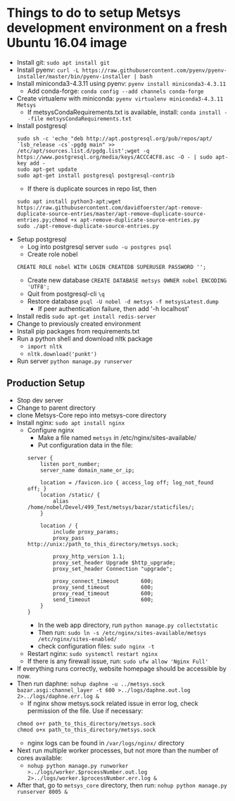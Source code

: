 # Things to do to setup Metsys development environment on a fresh Ubuntu 16.04 image

+ Install git: `sudo apt install git`
+ Install pyenv:
```curl -L https://raw.githubusercontent.com/pyenv/pyenv-installer/master/bin/pyenv-installer | bash```
+ Install miniconda3-4.3.11 using pyenv: `pyenv install miniconda3-4.3.11`
    - Add conda-forge: `conda config --add channels conda-forge`
+ Create virtualenv with miniconda: `pyenv virtualenv miniconda3-4.3.11 Metsys`
    - If metsysCondaRequirements.txt is available, install: `conda install --file metsysCondaRequirements.txt`
+ Install postgresql
    ```
    sudo sh -c 'echo "deb http://apt.postgresql.org/pub/repos/apt/ `lsb_release -cs`-pgdg main" >> /etc/apt/sources.list.d/pgdg.list';wget -q https://www.postgresql.org/media/keys/ACCC4CF8.asc -O - | sudo apt-key add -
    sudo apt-get update
    sudo apt-get install postgresql postgresql-contrib
    ```
    - If there is duplicate sources in repo list, then
    ```
    sudo apt install python3-apt;wget https://raw.githubusercontent.com/davidfoerster/apt-remove-duplicate-source-entries/master/apt-remove-duplicate-source-entries.py;chmod +x apt-remove-duplicate-source-entries.py
    sudo ./apt-remove-duplicate-source-entries.py
    ```
+ Setup postgresql
    - Log into postgresql server `sudo -u postgres psql`
    - Create role nobel
    ```
    CREATE ROLE nobel WITH LOGIN CREATEDB SUPERUSER PASSWORD '';
    ```
    - Create new database `CREATE DATABASE metsys OWNER nobel ENCODING 'UTF8';`
    - Quit from postgresql-cli `\q`
    - Restore database `psql -U nobel -d metsys -f metsysLatest.dump`
        * If peer authentication failure, then add '-h localhost'
+ Install redis `sudo apt-get install redis-server`
+ Change to previously created environment
+ Install pip packages from requirements.txt
+ Run a python shell and download nltk package
    - `import nltk`
    - `nltk.download('punkt')`
+ Run server `python manage.py runserver`

## Production Setup
+ Stop dev server
+ Change to parent directory
+ clone Metsys-Core repo into metsys-core directory
+ Install nginx: `sudo apt install nginx`
    - Configure nginx
        * Make a file named `metsys` in /etc/nginx/sites-available/
        * Put configuration data in the file:
        ```
        server {
            listen port_number;
            server_name domain_name_or_ip;

            location = /favicon.ico { access_log off; log_not_found off; }
            location /static/ {
                alias /home/nobel/Devel/499_Test/metsys/bazar/staticfiles/;
            }

            location / {
                include proxy_params;
                proxy_pass http://unix:/path_to_this_directory/metsys.sock;

	            proxy_http_version 1.1;
                proxy_set_header Upgrade $http_upgrade;
                proxy_set_header Connection "upgrade";

                proxy_connect_timeout       600;
                proxy_send_timeout          600;
                proxy_read_timeout          600;
                send_timeout                600;
            }
        }
        ```
        * In the web app directory, run `python manage.py collectstatic`
        * Then run: `sudo ln -s /etc/nginx/sites-available/metsys /etc/nginx/sites-enabled/`
        * check configuration files: `sudo nginx -t`
    - Restart nginx: `sudo systemctl restart nginx`
    - If there is any firewall issue, run: `sudo ufw allow 'Nginx Full'`
+ If everything runs correctly, website homepage should be accessible by now.
+ Then run daphne: `nohup daphne -u ../metsys.sock bazar.asgi:channel_layer -t 600 >../logs/daphne.out.log 2>../logs/daphne.err.log &`
    - If nginx show metsys.sock related issue in error log, check permission of the file. Use if necessary:
    ```
    chmod o+r path_to_this_directory/metsys.sock
    chmod o+x path_to_this_directory/metsys.sock
    ```
    - nginx logs can be found in `/var/logs/nginx/` directory
+ Next run multiple worker processes, but not more than the number of cores available:
    - `nohup python manage.py runworker >../logs/worker.$processNumber.out.log 2>../logs/worker.$processNumber.err.log &`
+ After that, go to `metsys_core` directory, then run: `nohup python manage.py runserver 8005 &`
